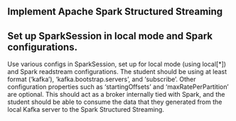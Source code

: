 

## Implement Apache Spark Structured Streaming

## Set up SparkSession in local mode and Spark configurations.

Use various configs in SparkSession, set up for local mode (using local[*]) and Spark readstream configurations. 
The student should be using at least format (‘kafka’), ‘kafka.bootstrap.servers’, and ‘subscribe’. 
Other configuration properties such as ‘startingOffsets’ and ‘maxRatePerPartition’ are optional. 
This should act as a broker internally tied with Spark, and the student should be able to consume the data that they generated from the local Kafka server to the Spark Structured Streaming.
